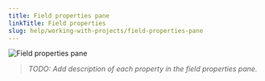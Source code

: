 ```yaml
---
title: Field properties pane
linkTitle: Field properties
slug: help/working-with-projects/field-properties-pane
---
```


![Field properties pane](https://bigprof.com/appgini/sites/default/files/appgini-field-properties-pane.png)

> *TODO: Add description of each property in the field properties pane.*

